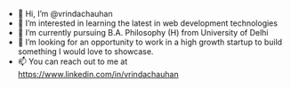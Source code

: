 - 👋 Hi, I’m @vrindachauhan
- 👀 I’m interested in learning the latest in web development technologies
- 🌱 I’m currently pursuing B.A. Philosophy (H) from University of Delhi
- 💞️ I’m looking for an opportunity to work in a high growth startup to build something I would love to showcase.
- 📫 You can reach out to me at https://www.linkedin.com/in/vrindachauhan

<!---
vrindachauhan/vrindachauhan is a ✨ special ✨ repository because its `README.md` (this file) appears on your GitHub profile.
You can click the Preview link to take a look at your changes.
--->
